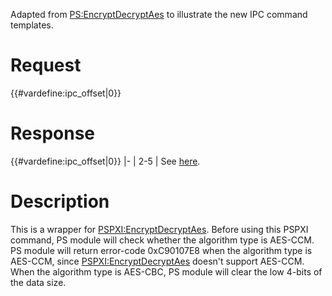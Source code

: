 Adapted from [PS:EncryptDecryptAes](PS:EncryptDecryptAes "wikilink") to
illustrate the new IPC command templates.

# Request

{{#vardefine:ipc_offset\|0}}

# Response

{{#vardefine:ipc_offset\|0}} \|- \| 2-5 \| See
[here](PSPXI:EncryptDecryptAes "wikilink").

# Description

This is a wrapper for
[PSPXI:EncryptDecryptAes](PSPXI:EncryptDecryptAes "wikilink"). Before
using this PSPXI command, PS module will check whether the algorithm
type is AES-CCM. PS module will return error-code 0xC90107E8 when the
algorithm type is AES-CCM, since
[PSPXI:EncryptDecryptAes](PSPXI:EncryptDecryptAes "wikilink") doesn't
support AES-CCM. When the algorithm type is AES-CBC, PS module will
clear the low 4-bits of the data size.